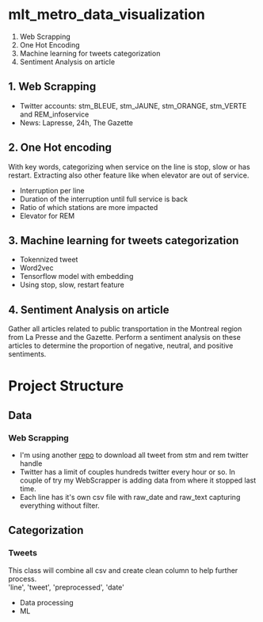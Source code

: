 # mlt_metro_data_visualization

1. Web Scrapping
2. One Hot Encoding
3. Machine learning for tweets categorization
4. Sentiment Analysis on article

## 1. Web Scrapping
- Twitter accounts: stm_BLEUE, stm_JAUNE, stm_ORANGE, stm_VERTE and REM_infoservice
- News: Lapresse, 24h, The Gazette

## 2. One Hot encoding
With key words, categorizing when service on the line is stop, slow or has restart. Extracting also other feature like when elevator are out of service.

- Interruption per line
- Duration of the interruption until full service is back
- Ratio of which stations are more impacted
- Elevator for REM

## 3. Machine learning for tweets categorization
- Tokennized tweet
- Word2vec
- Tensorflow model with embedding
- Using stop, slow, restart feature

## 4. Sentiment Analysis on article
Gather all articles related to public transportation in the Montreal region from La Presse and the Gazette. Perform a sentiment analysis on these articles to determine the proportion of negative, neutral, and positive sentiments.


# Project Structure
## Data
### Web Scrapping
- I'm using another [repo](git@github.com:oliLamRou/WebScrapper.git) to download all tweet from stm and rem twitter handle
- Twitter has a limit of couples hundreds twitter every hour or so. In couple of try my WebScrapper is adding data from where it stopped last time.
- Each line has it's own csv file with raw_date and raw_text capturing everything without filter.
## Categorization
### Tweets
This class will combine all csv and create clean column to help further process.  
'line', 'tweet', 'preprocessed', 'date'



- Data processing
- ML
